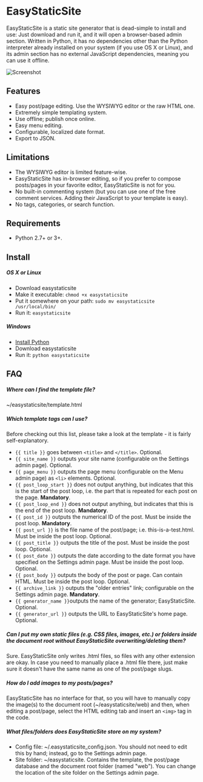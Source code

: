 # EasyStaticSite

EasyStaticSite is a static site generator that is dead-simple to install and use: Just download and run it, and it will open a browser-based admin section. Written in Python, it has no dependencies other than the Python interpreter already installed on your system (if you use OS X or Linux), and its admin section has no external JavaScript dependencies, meaning you can use it offline.

![Screenshot](https://raw.githubusercontent.com/codenhagen/easystaticsite/master/screenshot.png)



## Features

- Easy post/page editing. Use the WYSIWYG editor or the raw HTML one.
- Extremely simple templating system.
- Use offline; publish once online.
- Easy menu editing.
- Configurable, localized date format.
- Export to JSON.



## Limitations

- The WYSIWYG editor is limited feature-wise.
- EasyStaticSite has in-browser editing, so if you prefer to compose posts/pages in your favorite editor, EasyStaticSite is not for you.
- No built-in commenting system (but you can use one of the free comment services. Adding their JavaScript to your template is easy).
- No tags, categories, or search function.



## Requirements

- Python 2.7+ or 3+.



## Install

##### OS X or Linux
- Download easystaticsite
- Make it executable: `chmod +x easystaticsite`
- Put it somewhere on your path: `sudo mv easystaticsite /usr/local/bin/`
- Run it: `easystaticsite`

##### Windows
- [Install Python](https://www.python.org/)
- Download easystaticsite
- Run it: `python easystaticsite`



## FAQ

##### Where can I find the template file?
~/easystaticsite/template.html

##### Which template tags can I use?
Before checking out this list, please take a look at the template - it is fairly self-explanatory.
- `{{ title }}` goes between `<title>` and `</title>`. Optional.
- `{{ site_name }}` outputs your site name (configurable on the Settings admin page). Optional.
- `{{ page_menu }}` outputs the page menu (configurable on the Menu admin page) as `<li>` elements. Optional.
- `{{ post_loop_start }}` does not output anything, but indicates that this is the start of the post loop, i.e. the part that is repeated for each post on the page. **Mandatory**.
- `{{ post_loop_end }}` does not output anything, but indicates that this is the end of the post loop. **Mandatory**.
- `{{ post_id }}` outputs the numerical ID of the post. Must be inside the post loop. **Mandatory**.
- `{{ post_url }}` is the file name of the post/page; i.e. this-is-a-test.html. Must be inside the post loop. Optional.
- `{{ post_title }}` outputs the title of the post. Must be inside the post loop. Optional.
- `{{ post_date }}` outputs the date according to the date format you have specified on the Settings admin page. Must be inside the post loop. Optional.
- `{{ post_body }}` outputs the body of the post or page. Can contain HTML. Must be inside the post loop. Optional.
- `{{ archive_link }}` outputs the "older entries" link; configurable on the Settings admin page. **Mandatory**.
- `{{ generator_name }}`outputs the name of the generator; EasyStaticSite. Optional.
- `{{ generator_url }}` outputs the URL to EasyStaticSite's home page. Optional.

##### Can I put my own static files (e.g. CSS files, images, etc.) or folders inside the document root without EasyStaticSite overwriting/deleting them?

Sure. EasyStaticSite only writes .html files, so files with any other extension are okay. In case you need to manually place a .html
file there, just make sure it doesn't have the same name as one of the post/page slugs.

##### How do I add images to my posts/pages?

EasyStaticSite has no interface for that, so you will have to manually copy the image(s) to the document root (~/easystaticsite/web) and then,
when editing a post/page, select the HTML editing tab and insert an `<img>` tag in the code.

##### What files/folders does EasyStaticSite store on my system?
- Config file: ~/.easystaticsite_config.json. You should not need to edit this by hand; instead, go to the Settings admin page.
- Site folder: ~/easystaticsite. Contains the template, the post/page database and the document root folder (named "web"). You can change the location of the site folder on the Settings admin page.